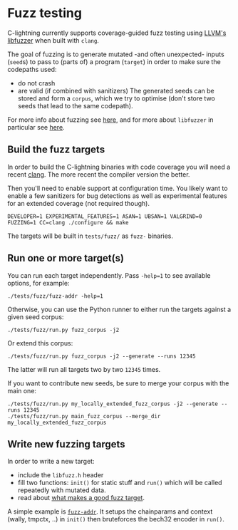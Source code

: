 # Fuzz testing

C-lightning currently supports coverage-guided fuzz testing using [LLVM's libfuzzer](https://www.llvm.org/docs/LibFuzzer.html)
when built with `clang`.

The goal of fuzzing is to generate mutated -and often unexpected- inputs (`seed`s) to pass
to (parts of) a program (`target`) in order to make sure the codepaths used:
- do not crash
- are valid (if combined with sanitizers)
The generated seeds can be stored and form a `corpus`, which we try to optimise (don't
store two seeds that lead to the same codepath).

For more info about fuzzing see [here](https://github.com/google/fuzzing/tree/master/docs),
and for more about `libfuzzer` in particular see [here](https://www.llvm.org/docs/LibFuzzer.html).


## Build the fuzz targets

In order to build the C-lightning binaries with code coverage you will need a recent
[clang](http://clang.llvm.org/). The more recent the compiler version the better.

Then you'll need to enable support at configuration time. You likely want to enable
a few sanitizers for bug detections as well as experimental features for an extended
coverage (not required though).

```
DEVELOPER=1 EXPERIMENTAL_FEATURES=1 ASAN=1 UBSAN=1 VALGRIND=0 FUZZING=1 CC=clang ./configure && make
```

The targets will be built in `tests/fuzz/` as `fuzz-` binaries.


## Run one or more target(s)

You can run each target independently. Pass `-help=1` to see available options, for
example:
```
./tests/fuzz/fuzz-addr -help=1
```

Otherwise, you can use the Python runner to either run the targets against a given seed
corpus:
```
./tests/fuzz/run.py fuzz_corpus -j2
```
Or extend this corpus:
```
./tests/fuzz/run.py fuzz_corpus -j2 --generate --runs 12345
```

The latter will run all targets two by two `12345` times.

If you want to contribute new seeds, be sure to merge your corpus with the main one:
```
./tests/fuzz/run.py my_locally_extended_fuzz_corpus -j2 --generate --runs 12345
./tests/fuzz/run.py main_fuzz_corpus --merge_dir my_locally_extended_fuzz_corpus
```


## Write new fuzzing targets

In order to write a new target:
 - include the `libfuzz.h` header
 - fill two functions: `init()` for static stuff and `run()` which will be called
     repeatedly with mutated data.
 - read about [what makes a good fuzz target](https://github.com/google/fuzzing/blob/master/docs/good-fuzz-target.md).

A simple example is [`fuzz-addr`][fuzz-addr]. It setups the
chainparams and context (wally, tmpctx, ..) in `init()` then
bruteforces the bech32 encoder in `run()`.

[fuzz-addr]: https://github.com/ElementsProject/lightning/blob/master/tests/fuzz/fuzz-addr.c
